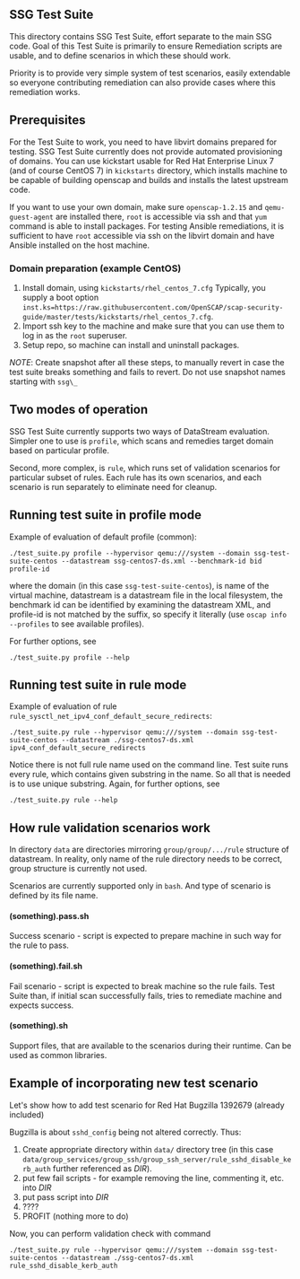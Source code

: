 ## SSG Test Suite
This directory contains SSG Test Suite, effort separate to the main SSG code.
Goal of this Test Suite is primarily to ensure Remediation scripts are usable,
and to define scenarios in which these should work.

Priority is to provide very simple system of test scenarios, easily extendable
so everyone contributing remediation can also provide cases where this
remediation works.

## Prerequisites
For the Test Suite to work, you need to have libvirt domains prepared for testing.
SSG Test Suite currently does not provide automated provisioning of domains.
You can use kickstart usable for Red Hat Enterprise Linux 7 (and of course CentOS 7) in
`kickstarts` directory, which installs machine to be capable of building openscap
and builds and installs the latest upstream code.

If you want to use your own domain, make sure `openscap-1.2.15` and `qemu-guest-agent`
are installed there, `root` is accessible via ssh and that `yum` command is able
to install packages. For testing Ansible remediations, it is sufficient to have `root`
accessible via ssh on the libvirt domain and have Ansible installed on the host machine.

### Domain preparation (example CentOS)
1. Install domain, using `kickstarts/rhel_centos_7.cfg`
   Typically, you supply a boot option `inst.ks=https://raw.githubusercontent.com/OpenSCAP/scap-security-guide/master/tests/kickstarts/rhel_centos_7.cfg`.
1. Import ssh key to the machine and make sure that you can use them to log in as the `root` superuser.
1. Setup repo, so machine can install and uninstall packages.

*NOTE*: Create snapshot after all these steps, to manually revert in case the
test suite breaks something and fails to revert. Do not use snapshot names
starting with `ssg\_`

## Two modes of operation
SSG Test Suite currently supports two ways of DataStream evaluation. Simpler
one to use is `profile`, which scans and remedies target domain based on
particular profile.

Second, more complex, is `rule`, which runs set of validation scenarios
for particular subset of rules. Each rule has its own scenarios, and each
scenario is run separately to eliminate need for cleanup.

## Running test suite in profile mode
Example of evaluation of default profile (common):

```
./test_suite.py profile --hypervisor qemu:///system --domain ssg-test-suite-centos --datastream ssg-centos7-ds.xml --benchmark-id bid profile-id
```

where the domain (in this case `ssg-test-suite-centos`), is name of the virtual machine,
datastream is a datastream file in the local filesystem,
the benchmark id can be identified by examining the datastream XML,
and
profile-id is not matched by the suffix, so specify it literally (use `oscap info --profiles` to see available profiles).

For further options, see

```
./test_suite.py profile --help
```


## Running test suite in rule mode
Example of evaluation of rule ```rule_sysctl_net_ipv4_conf_default_secure_redirects```:

```
./test_suite.py rule --hypervisor qemu:///system --domain ssg-test-suite-centos --datastream ./ssg-centos7-ds.xml ipv4_conf_default_secure_redirects
```

Notice there is not full rule name used on the command line. Test suite runs
every rule, which contains given substring in the name. So all that is needed
is to use unique substring.
Again, for further options, see

```
./test_suite.py rule --help
```

## How rule validation scenarios work
In directory ```data``` are directories mirroring ```group/group/.../rule```
structure of datastream. In reality, only name of the rule directory needs to be
correct, group structure is currently not used.

Scenarios are currently supported only in ```bash```. And type of scenario is
defined by its file name.

#### (something).pass.sh
Success scenario - script is expected to prepare machine in such way for the
rule to pass.

#### (something).fail.sh
Fail scenario - script is expected to break machine so the rule fails. Test Suite
than, if initial scan successfully fails, tries to remediate machine and expects
success.

#### (something).sh
Support files, that are available to the scenarios during their runtime. Can
be used as common libraries.

## Example of incorporating new test scenario
Let's show how to add test scenario for Red Hat Bugzilla 1392679 (already included)

Bugzilla is about ```sshd_config``` being not altered correctly. Thus:
1. Create appropriate directory within ```data/``` directory tree (in this case
```data/group_services/group_ssh/group_ssh_server/rule_sshd_disable_kerb_auth```
further referenced as *DIR*).
1. put few fail scripts - for example removing the line, commenting it, etc. into *DIR*
1. put pass script into *DIR*
1. ????
1. PROFIT (nothing more to do)

Now, you can perform validation check with command

```
./test_suite.py rule --hypervisor qemu:///system --domain ssg-test-suite-centos --datastream ./ssg-centos7-ds.xml rule_sshd_disable_kerb_auth
```
